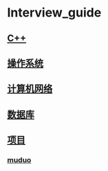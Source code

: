 # Interview_guide

## [C++](./C++/README.md)

## [操作系统](./操作系统/README.md)

## [计算机网络](./计算机网络/README.md)

## [数据库](./数据库/README.md)

## [项目](./项目/README.md)

### [muduo](./项目)
